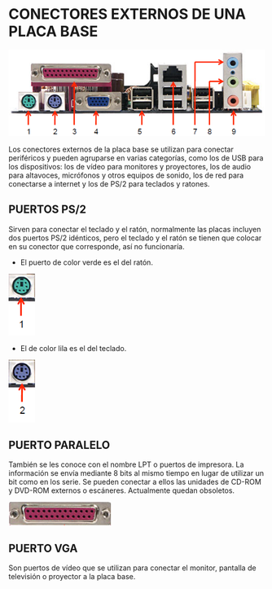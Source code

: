 # CONECTORES EXTERNOS DE UNA PLACA BASE

![IMAGEN DE LA PLACA BASE](img/panel-lateral.png)

Los conectores externos de la placa base se utilizan para conectar periféricos y pueden agruparse en varias categorías, como los de USB para los dispositivos: los de vídeo para monitores y proyectores, los de audio para altavoces, micrófonos y otros equipos de sonido, los de red para conectarse a internet y los de PS/2 para teclados y ratones.

## PUERTOS PS/2

Sirven para conectar el teclado y el ratón, normalmente las placas incluyen dos puertos PS/2 idénticos, pero el teclado y el ratón se tienen que colocar en su conector que corresponde, así no funcionaría.

* El puerto de color verde es el del ratón.

![IMAGEN DEL CONECTOR VERDE](img/conector1.png)

* El de color lila es el del teclado.

![IMAGEN DEL CONECTOR LILA](img/conector2.png)

## PUERTO PARALELO

También se les conoce con el nombre LPT o puertos de impresora. La información se envía mediante 8 bits al mismo tiempo en lugar de utilizar un bit como en los serie. Se pueden conectar a ellos las unidades de CD-ROM y DVD-ROM externos o escáneres. Actualmente quedan obsoletos.

![IMAGEN DEL CONECTOR PARALELO](img/conector3.png)

## PUERTO VGA

Son puertos de vídeo que se utilizan para conectar el monitor, pantalla de televisión o proyector a la placa base.

